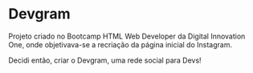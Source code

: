 # Devgram

Projeto criado no Bootcamp HTML Web Developer da Digital Innovation One, onde objetivava-se a
recriação da página inicial do Instagram.

Decidi então, criar o Devgram, uma rede social para Devs!